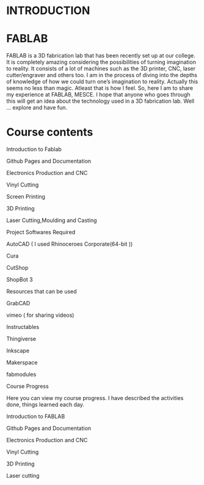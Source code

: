 # INTRODUCTION
# FABLAB
FABLAB is a 3D fabrication lab that has been recently set up at our college. It is completely amazing considering the possibilities of turning imagination to reality. It consists of a lot of machines such as the 3D printer, CNC, laser cutter/engraver and others too. I am in the process of diving into the depths of knowledge of how we could turn one’s imagination to reality. Actually this seems no less than magic. Atleast that is how I feel. So, here I am to share my experience at FABLAB, MESCE. I hope that anyone who goes through this will get an idea about the technology used in a 3D fabrication lab. Well … explore and have fun.
# Course contents

Introduction to Fablab

Github Pages and Documentation

Electronics Production and CNC

Vinyl Cutting

Screen Printing

3D Printing

Laser Cutting,Moulding and Casting

Project
Softwares Required

AutoCAD ( I used Rhinoceroes Corporate(64-bit ))

Cura

CutShop

ShopBot 3

Resources that can be used

GrabCAD

vimeo ( for sharing videos)

Instructables

Thingiverse

Inkscape

Makerspace

fabmodules

Course Progress

Here you can view my course progress. I have described the activities done, things learned each day.

Introduction to FABLAB

Github Pages and Documentation

Electronics Production and CNC

Vinyl Cutting

3D Printing

Laser cutting
